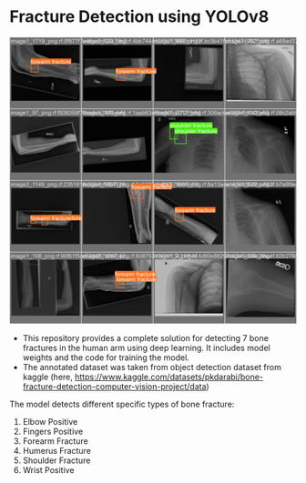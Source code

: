 # Fracture Detection using YOLOv8 

![val_batch2_labels](https://github.com/salonishenoy/FractureDetection_YOLOv8/blob/main/val_batch2_labels.jpg)

* This repository provides a complete solution for detecting 7 bone fractures in the human arm using deep learning. It includes model weights and the code for training the model.
* The annotated dataset was taken from object detection dataset from kaggle (here, https://www.kaggle.com/datasets/pkdarabi/bone-fracture-detection-computer-vision-project/data)

The model detects different specific types of bone fracture:
  1. Elbow Positive
  2. Fingers Positive
  3. Forearm Fracture
  4. Humerus Fracture
  5. Shoulder Fracture
  6. Wrist Positive
